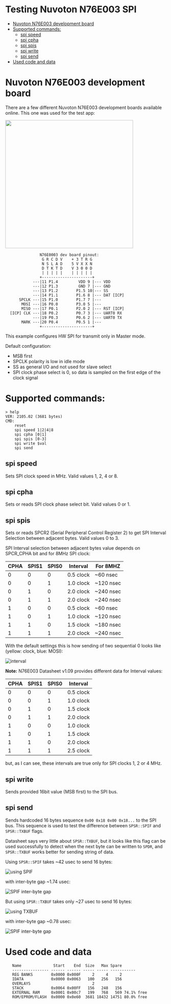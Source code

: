 <!-- omit in toc -->
# Testing Nuvoton N76E003 SPI

- [Nuvoton N76E003 development board](#nuvoton-n76e003-development-board)
- [Supported commands:](#supported-commands)
	- [spi speed](#spi-speed)
	- [spi cpha](#spi-cpha)
	- [spi spis](#spi-spis)
	- [spi write](#spi-write)
	- [spi send](#spi-send)
- [Used code and data](#used-code-and-data)

# Nuvoton N76E003 development board
There are a few different Nuvoton N76E003 development boards available online. This one was used for the test app:

<img src="./img/n76e003.jpg" width="400px"/>

```
               N76E0003 dev board pinout:
                G R C D V    + 3 T R G
                N S L A D    5 V X X N
                D T K T D    V 3 0 0 D
                | | | | |    | | | | |
               +----------------------+
            ---|11 P1.4         VDD 9 |--- VDD
            ---|12 P1.3         GND 7 |--- GND
            ---|13 P1.2        P1.5 10|--- SS
            ---|14 P1.1        P1.6 8 |--- DAT [ICP]
      SPCLK ---|15 P1.0        P1.7 7 |---
       MOSI ---|16 P0.0        P3.0 5 |---
       MISO ---|17 P0.1        P2.0 2 |--- RST [ICP]
  [ICP] CLK ---|18 P0.2        P0.7 3 |--- UART0 RX
            ---|19 P0.3        P0.6 2 |--- UART0 TX
       MARK ---|20 P0.4        P0.5 1 |---
               +----------------------+
```

This example configures HW SPI for transmit only in Master mode.

Default configuration:
* MSB first
* SPCLK polarity is low in idle mode
* SS as general I/O and not used for slave select
* SPI clock phase select is 0, so data is sampled on the first edge of the clock signal

# Supported commands:
```
> help
VER: 2105.02 (3681 bytes)
CMD:
    reset
    spi speed 1|2|4|8
    spi cpha [0|1]
    spi spis [0-3]
    spi write $val
    spi send
```

## spi speed
Sets SPI clock speed in MHz. Valid values 1, 2, 4 or 8.

## spi cpha
Sets or reads SPI clock phase select bit. Valid values 0 or 1.

## spi spis
Sets or reads SPCR2 (Serial Peripheral Control Register 2) to get SPI Interval Selection between adjacent bytes. Valid values 0 to 3.

SPI Interval selection between adjacent bytes value depends on SPCR_CPHA bit and for 8MHz SPI clock:

| CPHA | SPIS1 | SPIS0 | Interval  | For 8MHZ  |
| ---- | ----- | ----- | --------- | --------- |
|  0   |   0   |   0   | 0.5 clock |  ~60 nsec |
|  0   |   0   |   1   | 1.0 clock | ~120 nsec |
|  0   |   1   |   0   | 2.0 clock | ~240 nsec |
|  0   |   1   |   1   | 2.0 clock | ~240 nsec |
|  1   |   0   |   0   | 0.5 clock |  ~60 nsec |
|  1   |   0   |   1   | 1.0 clock | ~120 nsec |
|  1   |   1   |   0   | 1.5 clock | ~180 nsec |
|  1   |   1   |   1   | 2.0 clock | ~240 nsec |

With the default settings this is how sending of two sequential 0 looks like (yellow: clock, blue: MOSI):

![interval](./img/spis05-8mhz.png)

**Note:** N76E003 Datasheet v1.09 provides different data for Interval values:

| CPHA | SPIS1 | SPIS0 | Interval  |
| ---- | ----- | ----- | --------- |
|  0   |   0   |   0   | 0.5 clock |
|  0   |   0   |   1   | 1.0 clock |
|  0   |   1   |   0   | 1.5 clock |
|  0   |   1   |   1   | 2.0 clock |
|  1   |   0   |   0   | 1.0 clock |
|  1   |   0   |   1   | 1.5 clock |
|  1   |   1   |   0   | 2.0 clock |
|  1   |   1   |   1   | 2.5 clock |

but, as I can see, these intervals are true only for SPI clocks 1, 2 or 4 MHz.

## spi write
Sends provided 16bit value (MSB first) to the SPI bus.

## spi send
Sends hardcoded 16 bytes sequence ``0x00 0x18 0x00 0x18...`` to the SPI bus. This sequence is used to test the difference between ``SPSR::SPIF`` and ``SPSR::TXBUF`` flags.

Datasheet says very little about ``SPSR::TXBUF``, but it looks like this flag can be used successfully to detect when the next byte can be written to ``SPDR``, and ``SPSR::TXBUF`` works better for sending string of data.

Using ``SPSR::SPIF`` takes ~42 usec to send 16 bytes:

![using SPIF](./img/spsr_spif.png)

with inter-byte gap ~1.74 usec:

![SPIF inter-byte gap](./img/spsr_spif-ifg.png)

But using ``SPSR::TXBUF`` takes only ~27 usec to send 16 bytes:

![using TXBUF](./img/spsr_txbuf.png)

with inter-byte gap ~0.78 usec:

![SPIF inter-byte gap](./img/spsr_txbuf-ifg.png)

# Used code and data
```
   Name              Start    End  Size   Max Spare
   ---------------- ------ ------ ----- ----- -----------
   REG BANKS        0x0000 0x000F     2     4     2
   IDATA            0x0000 0x0063   100   256   156
   OVERLAYS                           2
   STACK            0x0064 0x00FF   156   248   156
   EXTERNAL RAM     0x0001 0x00c7   199   768   569 74.1% free
   ROM/EPROM/FLASH  0x0000 0x0e60  3681 18432 14751 80.0% free
```

